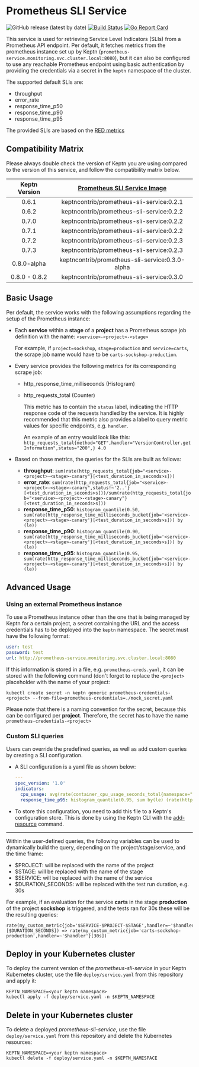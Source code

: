 # Prometheus SLI Service
![GitHub release (latest by date)](https://img.shields.io/github/v/release/keptn-contrib/prometheus-sli-service)
[![Build Status](https://travis-ci.org/keptn-contrib/prometheus-sli-service.svg?branch=master)](https://travis-ci.org/keptn-contrib/prometheus-sli-service)
[![Go Report Card](https://goreportcard.com/badge/github.com/keptn-contrib/prometheus-sli-service)](https://goreportcard.com/report/github.com/keptn-contrib/prometheus-sli-service)

This service is used for retrieving Service Level Indicators (SLIs) from a Prometheus API endpoint. Per default, it fetches metrics from the prometheus instance set up by Keptn
(`prometheus-service.monitoring.svc.cluster.local:8080`), but it can also be configured to use any reachable Prometheus endpoint using basic authentication by providing the credentials
via a secret in the `keptn` namespace of the cluster.

The supported default SLIs are:

 - throughput
 - error_rate
 - response_time_p50
 - response_time_p90
 - response_time_p95
 
The provided SLIs are based on the [RED metrics](https://grafana.com/files/grafanacon_eu_2018/Tom_Wilkie_GrafanaCon_EU_2018.pdf)

## Compatibility Matrix

Please always double check the version of Keptn you are using compared to the version of this service, and follow the compatibility matrix below.


| Keptn Version    | [Prometheus SLI Service Image](https://hub.docker.com/r/keptncontrib/prometheus-sli-service/tags) |
|:----------------:|:----------------------------------------:|
|       0.6.1      | keptncontrib/prometheus-sli-service:0.2.1  |
|       0.6.2      | keptncontrib/prometheus-sli-service:0.2.2  |
|       0.7.0      | keptncontrib/prometheus-sli-service:0.2.2  |
|       0.7.1      | keptncontrib/prometheus-sli-service:0.2.2  |
|       0.7.2      | keptncontrib/prometheus-sli-service:0.2.3  |
|       0.7.3      | keptncontrib/prometheus-sli-service:0.2.3  |
|    0.8.0-alpha 	 | keptncontrib/prometheus-sli-service:0.3.0-alpha |
|    0.8.0 - 0.8.2      	 | keptncontrib/prometheus-sli-service:0.3.0 |

## Basic Usage 

Per default, the service works with the following assumptions regarding the setup of the Prometheus instance:

 - Each **service** within a **stage** of a **project** has a Prometheus scrape job definition with the name: `<service>-<project>-<stage>`

    For example, if `project=sockshop`, `stage=production` and `service=carts`, the scrape job name would have to be `carts-sockshop-production`.
    
 - Every service provides the following metrics for its corresponding scrape job:
     - http_response_time_milliseconds (Histogram)
     - http_requests_total (Counter)
     
       This metric has to contain the `status` label, indicating the HTTP response code of the requests handled by the service.
       It is highly recommended that this metric also provides a label to query metric values for specific endpoints, e.g. `handler`.
       
       An example of an entry would look like this: `http_requests_total{method="GET",handler="VersionController.getInformation",status="200",} 4.0`
       
 - Based on those metrics, the queries for the SLIs are built as follows:
 
   - **throughput**: `sum(rate(http_requests_total{job="<service>-<project>-<stage>-canary"}[<test_duration_in_seconds>s]))`
   - **error_rate**: `sum(rate(http_requests_total{job="<service>-<project>-<stage>-canary",status!~'2..'}[<test_duration_in_seconds>s]))/sum(rate(http_requests_total{job="<service>-<project>-<stage>-canary"}[<test_duration_in_seconds>s]))`
   - **response_time_p50**: `histogram_quantile(0.50, sum(rate(http_response_time_milliseconds_bucket{job='<service>-<project>-<stage>-canary'}[<test_duration_in_seconds>s])) by (le))`
   - **response_time_p90**: `histogram_quantile(0.90, sum(rate(http_response_time_milliseconds_bucket{job='<service>-<project>-<stage>-canary'}[<test_duration_in_seconds>s])) by (le))`
   - **response_time_p95**: `histogram_quantile(0.95, sum(rate(http_response_time_milliseconds_bucket{job='<service>-<project>-<stage>-canary'}[<test_duration_in_seconds>s])) by (le))` 
   
## Advanced Usage

### Using an external Prometheus instance
To use a Prometheus instance other than the one that is being managed by Keptn for a certain project, a secret containing the URL and the access credentials has to be deployed into the `keptn` namespace. The secret must have the following format:

```yaml
user: test
password: test
url: http://prometheus-service.monitoring.svc.cluster.local:8080
```

If this information is stored in a file, e.g. `prometheus-creds.yaml`, it can be stored with the following command (don't forget to replace the `<project>` placeholder with the name of your project:

```console
kubectl create secret -n keptn generic prometheus-credentials-<project> --from-file=prometheus-credentials=./mock_secret.yaml
```

Please note that there is a naming convention for the secret, because this can be configured per **project**. Therefore, the secret has to have the name `prometheus-credentials-<project>`

### Custom SLI queries

Users can override the predefined queries, as well as add custom queries by creating a SLI configuration. 

* A SLI configuration is a yaml file as shown below:

    ```yaml
    ---
    spec_version: '1.0'
    indicators:
      cpu_usage: avg(rate(container_cpu_usage_seconds_total{namespace="$PROJECT-$STAGE",pod_name=~"$SERVICE-primary-.*"}[5m]))
      response_time_p95: histogram_quantile(0.95, sum by(le) (rate(http_response_time_milliseconds_bucket{handler="ItemsController.addToCart",job="$SERVICE-$PROJECT-$STAGE-canary"}[$DURATION_SECONDS])))
    ```

* To store this configuration, you need to add this file to a Keptn's configuration store. This is done by using the Keptn CLI with the [add-resource](https://keptn.sh/docs/0.6.0/reference/cli/#keptn-add-resource) command. 

---

Within the user-defined queries, the following variables can be used to dynamically build the query, depending on the project/stage/service, and the time frame:

- $PROJECT: will be replaced with the name of the project
- $STAGE: will be replaced with the name of the stage
- $SERVICE: will be replaced with the name of the service
- $DURATION_SECONDS: will be replaced with the test run duration, e.g. 30s

For example, if an evaluation for the service **carts**  in the stage **production** of the project **sockshop** is triggered, and the tests ran for 30s these will be the resulting queries:

```
rate(my_custom_metric{job='$SERVICE-$PROJECT-$STAGE',handler=~'$handler'}[$DURATION_SECONDS]) => rate(my_custom_metric{job='carts-sockshop-production',handler=~'$handler'}[30s])
```

## Deploy in your Kubernetes cluster

To deploy the current version of the *prometheus-sli-service* in your Keptn Kubernetes cluster, use the file `deploy/service.yaml` from this repository and apply it:

```console
KEPTN_NAMESPACE=<your keptn namespace>
kubectl apply -f deploy/service.yaml -n $KEPTN_NAMESPACE
```

## Delete in your Kubernetes cluster

To delete a deployed *prometheus-sli-service*, use the file `deploy/service.yaml` from this repository and delete the Kubernetes resources:

```console
KEPTN_NAMESPACE=<your keptn namespace>
kubectl delete -f deploy/service.yaml -n $KEPTN_NAMESPACE
```

